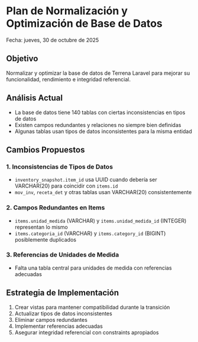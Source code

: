 # Plan de Normalización y Optimización de Base de Datos
Fecha: jueves, 30 de octubre de 2025

## Objetivo
Normalizar y optimizar la base de datos de Terrena Laravel para mejorar su funcionalidad, rendimiento e integridad referencial.

## Análisis Actual
- La base de datos tiene 140 tablas con ciertas inconsistencias en tipos de datos
- Existen campos redundantes y relaciones no siempre bien definidas
- Algunas tablas usan tipos de datos inconsistentes para la misma entidad

## Cambios Propuestos

### 1. Inconsistencias de Tipos de Datos
- `inventory_snapshot.item_id` usa UUID cuando debería ser VARCHAR(20) para coincidir con `items.id`
- `mov_inv`, `receta_det` y otras tablas usan VARCHAR(20) consistentemente

### 2. Campos Redundantes en Items
- `items.unidad_medida` (VARCHAR) y `items.unidad_medida_id` (INTEGER) representan lo mismo
- `items.categoria_id` (VARCHAR) y `items.category_id` (BIGINT) posiblemente duplicados

### 3. Referencias de Unidades de Medida
- Falta una tabla central para unidades de medida con referencias adecuadas

## Estrategia de Implementación
1. Crear vistas para mantener compatibilidad durante la transición
2. Actualizar tipos de datos inconsistentes
3. Eliminar campos redundantes
4. Implementar referencias adecuadas
5. Asegurar integridad referencial con constraints apropiados
